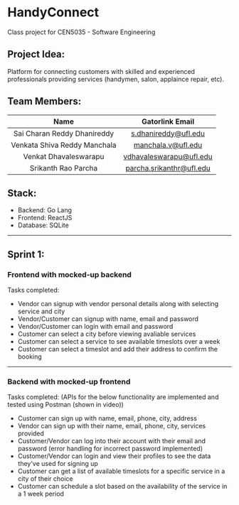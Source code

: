 # HandyConnect
Class project for CEN5035 - Software Engineering

## Project Idea:
Platform for connecting customers with skilled and experienced professionals providing services (handymen, salon, applaince repair, etc).

## Team Members:
| Name | Gatorlink Email |
| :--: | :--: |
| Sai Charan Reddy Dhanireddy | s.dhanireddy@ufl.edu |
| Venkata Shiva Reddy Manchala | manchala.v@ufl.edu |
| Venkat Dhavaleswarapu | vdhavaleswarapu@ufl.edu |
| Srikanth Rao Parcha | parcha.srikanthr@ufl.edu |

## Stack:
- Backend: Go Lang
- Frontend: ReactJS
- Database: SQLite

---

## Sprint 1:

### Frontend with mocked-up backend

Tasks completed:

- Vendor can signup with vendor personal details along with selecting service and city
- Vendor/Customer can signup with name, email and password
- Vendor/Customer can login with email and password
- Customer can select a city before viewing avaliable services
- Customer can select a service to see available timeslots over a week
- Customer can select a timeslot and add their address to confirm the booking

---

### Backend with mocked-up frontend

Tasks completed: (APIs for the below functionality are implemented and tested using Postman (shown in video))

- Customer can sign up with name, email, phone, city, address
- Vendor can sign up with their name, email, phone, city, services provided
- Customer/Vendor can log into their account with their email and password (error handling for incorrect password implemented)
- Customer/Vendor can login and view their profiles to see the data they've used for signing up
- Customer can get a list of available timeslots for a specific service in a city of their choice
- Customer can schedule a slot based on the availability of the service in a 1 week period
